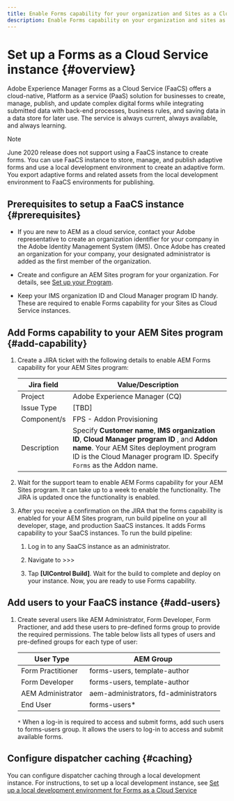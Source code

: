 ```yaml
---
title: Enable Forms capability for your organization and Sites as a Cloud Service instances 
description: Enable Forms capability on your organization and sites as a Cloud Service instance
---
```


# Set up a Forms as a Cloud Service instance {#overview}

Adobe Experience Manager Forms as a Cloud Service (FaaCS) offers a cloud-native, Platform as a service (PaaS) solution for businesses to create, manage, publish, and update complex digital forms while integrating submitted data with back-end processes, business rules, and saving data in a data store for later use. The service is always current, always available, and always learning. 

>[!NOTE]
>
> June 2020 release does not support using a FaaCS instance to create forms. You can use FaaCS instance to store, manage, and publish adaptive forms and use a local development environment to create an adaptive form. You export adaptive forms and related assets from the local development environment to FaaCS environments for publishing.


## Prerequisites to setup a FaaCS instance {#prerequisites}

* If you are new to AEM as a cloud service, contact your Adobe representative to create an organization identifier for your company in the Adobe Identity Management System (IMS). Once Adobe has created an organization for your company, your designated administrator is added as the first member of the organization.

* Create and configure an AEM Sites program for your organization. For details, see [Set up your Program](https://docs.adobe.com/content/help/en/experience-manager-cloud-manager/using/getting-started/setting-up-program.html).

* Keep your IMS organization ID and Cloud Manager program ID handy. These are required to enable Forms capability for your Sites as Cloud Service instances.


## Add Forms capability to your AEM Sites program {#add-capability}

1. Create a JIRA ticket with the following details to enable AEM Forms capability for your AEM Sites program:

    | Jira field  | Value/Description  |
    |---|---|
    | Project | Adobe Experience Manager (CQ) |
    | Issue Type | [TBD]|
    | Component/s | FPS - Addon Provisioning |
    | Description  | Specify **Customer name**, **IMS organization ID**, **Cloud Manager program ID** , and **Addon name**. Your AEM Sites deployment program ID is the Cloud Manager program ID. Specify `Forms` as the Addon name.|

1. Wait for the support team to enable AEM Forms capability for your AEM Sites program. It can take up to a week to enable the functionality. The JIRA is updated once the functionality is enabled. 

1. After you receive a confirmation on the JIRA that the forms capability is enabled for your AEM Sites program, run build pipeline on your all developer, stage, and production SaaCS instances. It adds Forms capability to your SaaCS instances. To run the build pipeline:

    1. Log in to any SaaCS instance as an administrator. 

    1. Navigate to >>>

    1. Tap **[UIControl Build]**. Wait for the build to complete and deploy on your instance. Now, you are ready to use Forms capability. 

## Add users to your FaaCS instance {#add-users}

1. Create several users like AEM Administrator, Form Developer, Form Practioner, and add these users to pre-defined forms group to provide the required permissions. The table below lists all types of users and pre-defined groups for each type of user:
  
    | User Type | AEM Group |
    |---|---|
    | Form Practitioner  | forms-users, template-author  |
    | Form Developer | forms-users, template-author |
    | AEM Administrator | aem-administrators, fd-administrators |
    | End User| forms-users*  |

    `*` When a log-in is required to access and submit forms, add such users to  forms-users group. It allows the users to log-in to access and submit available forms.
   

## Configure dispatcher caching {#caching}

You can configure dispatcher caching through a local development instance. For instructions, to set up a local development instance, see [Set up a local development environment for Forms as a Cloud Service](setup-local-development-environment.md)


